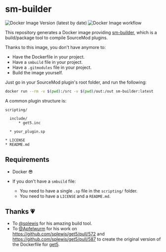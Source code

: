 # sm-builder

![Docker Image Version (latest by date)](https://img.shields.io/docker/v/drarig29/sm-builder)
![Docker Image workflow](https://github.com/Drarig29/sm-builder-docker/actions/workflows/main.yml/badge.svg)

This repository generates a Docker image providing [sm-builder](https://github.com/splewis/sm-builder), which is a build/package tool to compile SourceMod plugins.

Thanks to this image, you don't have anymore to:

- Have the Dockerfile in your project.
- Have a `smbuild` file in your project.
- Have a `.gitmodules` file in your project.
- Build the image yourself.

Just go in your SourceMod plugin's root folder, and run the following:

```bash
docker run --rm -v $(pwd):/src -v $(pwd)/out:/out sm-builder:latest
```

A common plugin structure is:

```
scripting/

  include/
      * get5.inc

  * your_plugin.sp

* LICENSE
* README.md
```

## Requirements

- Docker 😎

- If you don't have a `smbuild` file:

  - You need to have a single `.sp` file in the `scripting/` folder.
  - You need to have a `LICENSE` and a `README.md`.

## Thanks 💗

- To [@splewis](https://github.com/splewis) for his amazing build tool.
- To [@Apfelwurm](https://github.com/Apfelwurm) for his work on https://github.com/splewis/get5/pull/572 and https://github.com/splewis/get5/pull/587 to create the original version of the Dockerfile for [get5](https://github.com/splewis/get5).
